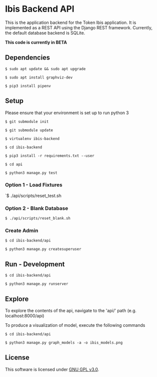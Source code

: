 # Ibis Backend API

This is the application backend for the Token Ibis application. It is
implemented as a REST API using the Django REST framework. Currently,
the default database backend is SQLite.

__This code is currently in BETA__

## Dependencies

`$ sudo apt update && sudo apt upgrade`

`$ sudo apt install graphviz-dev`

`$ pip3 install pipenv`

## Setup

Please ensure that your environment is set up to run python 3

`$ git submodule init`

`$ git submodule update`

`$ virtualenv ibis-backend`

`$ cd ibis-backend`

`$ pip3 install -r requirements.txt --user`

`$ cd api`

`$ python3 manage.py test`

### Option 1 - Load Fixtures

`$ ./api/scripts/reset_test.sh

### Option 2 - Blank Database

`$ ./api/scripts/reset_blank.sh`

### Create Admin

`$ cd ibis-backend/api`

`$ python3 manage.py createsuperuser`

## Run - Development

`$ cd ibis-backend/api`

`$ python3 manage.py runserver`

## Explore

To explore the contents of the api, navigate to the 'api/' path (e.g. localhost:8000/api)

To produce a visualization of model, execute the following commands

`$ cd ibis-backend/api`

`$ python3 manage.py graph_models -a -o ibis_models.png`

## License

This software is licensed under [GNU GPL v3.0](./LICENSE).
